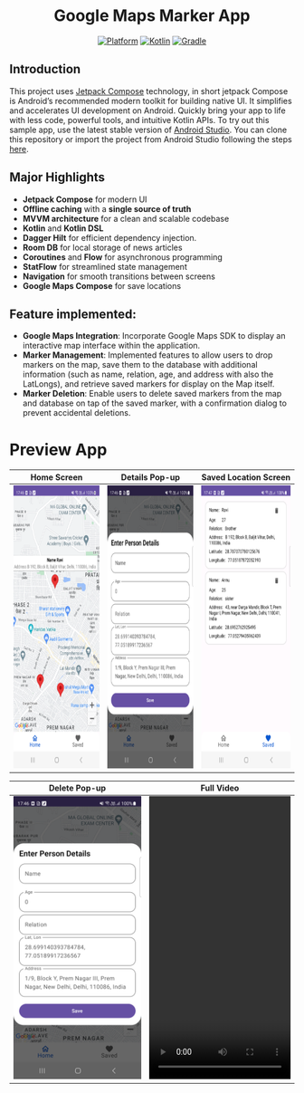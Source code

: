<h1 align="center">
  Google Maps Marker App
</h1>
<p align="center">
  <a href="http://developer.android.com/index.html"><img alt="Platform" src="https://img.shields.io/badge/platform-Android-green.svg"></a>
  <a href="http://kotlinlang.org"><img alt="Kotlin" src="https://img.shields.io/badge/kotlin-1.9.0-blue.svg"></a>
  <a href="https://developer.android.com/studio/releases/gradle-plugin"><img alt="Gradle" src="https://img.shields.io/badge/gradle-8.4.0-yellow.svg"></a>
</p>

## Introduction
<p>

This project uses [Jetpack Compose](https://developer.android.com/jetpack/compose) technology, in short jetpack Compose is Android’s recommended modern toolkit for building native UI. It simplifies and accelerates UI development on Android. Quickly bring your app to life with less code, powerful tools, and intuitive Kotlin APIs.
To try out this sample app, use the latest stable version of [Android Studio](https://developer.android.com/studio). You can clone this repository or import the project from Android Studio following the steps [here](https://developer.android.com/jetpack/compose/setup#sample).
  
  
## Major Highlights

- **Jetpack Compose** for modern UI
- **Offline caching** with a **single source of truth**
- **MVVM architecture** for a clean and scalable codebase
- **Kotlin** and **Kotlin DSL**
- **Dagger Hilt** for efficient dependency injection.
- **Room DB** for local storage of news articles
- **Coroutines** and **Flow** for asynchronous programming
- **StatFlow** for streamlined state management
- **Navigation** for smooth transitions between screens
- **Google Maps Compose** for save locations

## Feature implemented:
- **Google Maps Integration**: Incorporate Google Maps SDK to display an interactive map interface within the application.
- **Marker Management**: Implemented features to allow users to drop markers on the map, save them to the database with additional information (such as name, relation, age, and address with also the LatLongs), and retrieve saved markers for display on the Map itself.
- **Marker Deletion**: Enable users to delete saved markers from the map and database on tap of the saved marker, with a confirmation dialog to prevent accidental deletions.
  
# Preview App
| Home Screen  | Details Pop-up | Saved Location Screen |
| ------------- | ------------- | ------------- |
| <img src="assets/home_screen.png" height=500 width=250/>  | <img src="assets/details_popup.png" height=500 width=250/> | <img src="assets/saved_location_screen.png" height=500 width=250/> | 

| Delete Pop-up | Full Video |
| ------------- | ------------- | 
| <img src="assets/details_popup.png" height=500 width=250/>  | <video src="https://github.com/roshansharma824/Google-Maps-Marker-App/assets/85518522/52fdfa25-cc6a-4111-89a1-c2da1bb29571" height=500 width=250/> |
